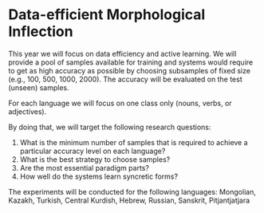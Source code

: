 # Data-efficient Morphological Inflection

This year we will focus on data efficiency and active learning. We will provide a pool of samples available for training and systems would require to get as high accuracy as possible by choosing subsamples of fixed size (e.g., 100, 500, 1000, 2000). The accuracy will be evaluated on the test (unseen) samples.

For each language we will focus on one class only (nouns, verbs, or adjectives).

By doing that, we will target the following research questions:
  1) What is the minimum number of samples that is required to achieve a particular accuracy level on each language?
  2)  What is the best strategy to choose samples?
  3)  Are the most essential paradigm parts?
  4)  How well do the systems learn syncretic forms?


The experiments will be conducted for the following languages: Mongolian, Kazakh, Turkish, Central Kurdish, Hebrew, Russian, Sanskrit, Pitjantjatjara



